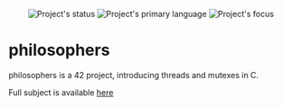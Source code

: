 <p align=center>
  <img alt="Project's status" src="https://img.shields.io/badge/Status-Old%20and%20not%20maintained-red">
  <img alt="Project's primary language" src="https://img.shields.io/badge/Language-C-blue">
  <img alt="Project's focus" src="https://img.shields.io/badge/Focus-Parallel%20computing-blue">
</p>

# philosophers

philosophers is a 42 project, introducing threads and mutexes in C.

Full subject is available [here](docs/)
